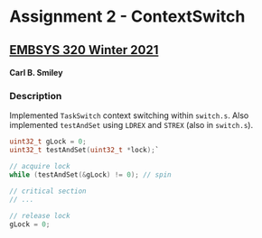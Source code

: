 # Assignment 2 - ContextSwitch
## [EMBSYS 320 Winter 2021](/../../)
#### Carl B. Smiley

### Description
Implemented `TaskSwitch` context switching within `switch.s`.
Also implemented `testAndSet` using `LDREX` and `STREX` (also in `switch.s`).

```C
uint32_t gLock = 0;
uint32_t testAndSet(uint32_t *lock);`
```

```C
// acquire lock
while (testAndSet(&gLock) != 0); // spin

// critical section
// ...

// release lock
gLock = 0;
```